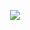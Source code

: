 <p align="center"> <img src="https://i.pinimg.com/736x/01/f1/f7/01f1f78446d2a9e8a2cfe52f0ad3e094.jpg">
